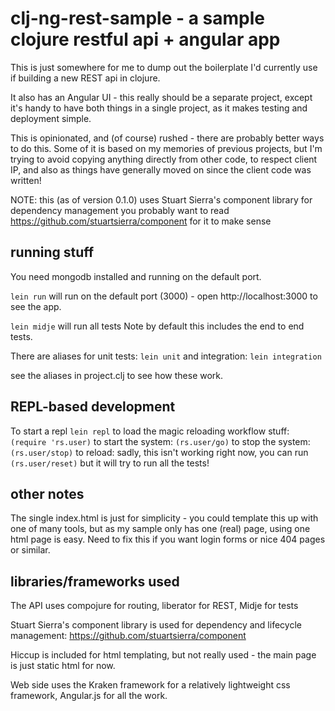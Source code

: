 # clj-ng-rest-sample - a sample clojure restful api + angular app

This is just somewhere for me to dump out the boilerplate I'd currently use if building a new REST api in clojure.

It also has an Angular UI - this really should be a separate project, except it's handy to have both things in a
single project, as it makes testing and deployment simple.

This is opinionated, and (of course) rushed - there are probably better ways to do this.  Some of it is based on
my memories of previous projects, but I'm trying to avoid copying anything directly from other code, to respect
client IP, and also as things have generally moved on since the client code was written!

NOTE: this (as of version 0.1.0) uses Stuart Sierra's component library for dependency management
you probably want to read https://github.com/stuartsierra/component for it to make sense

## running stuff
You need mongodb installed and running on the default port.

`lein run` will run on the default port (3000) - open http://localhost:3000 to see the app.

`lein midje` will run all tests
Note by default this includes the end to end tests.

There are aliases for unit tests:
`lein unit`
and integration:
`lein integration`

see the aliases in project.clj to see how these work.

## REPL-based development
To start a repl `lein repl`
to load the magic reloading workflow stuff: `(require 'rs.user)`
to start the system: `(rs.user/go)`
to stop the system: `(rs.user/stop)`
to reload: sadly, this isn't working right now, you can run `(rs.user/reset)` but it will try to run all the tests!

## other notes

The single index.html is just for simplicity - you could template this up with one of many tools, but as my
sample only has one (real) page, using one html page is easy.  Need to fix this if you want login forms or
nice 404 pages or similar.

## libraries/frameworks used

The API uses compojure for routing, liberator for REST, Midje for tests

Stuart Sierra's component library is used for dependency and lifecycle management: https://github.com/stuartsierra/component

Hiccup is included for html templating, but not really used - the main page is just static html for now.

Web side uses the Kraken framework for a relatively lightweight css framework, Angular.js for all the work.

